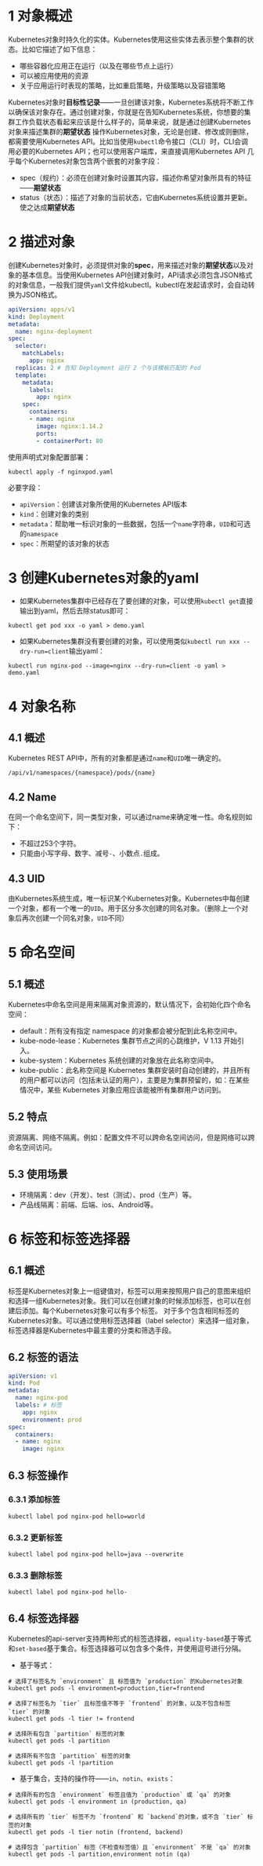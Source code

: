 # 1 对象概述
Kubernetes对象时持久化的实体。Kubernetes使用这些实体去表示整个集群的状态。比如它描述了如下信息：

- 哪些容器化应用正在运行（以及在哪些节点上运行）
- 可以被应用使用的资源
- 关于应用运行时表现的策略，比如重启策略，升级策略以及容错策略

Kubernetes对象时**目标性记录**——一旦创建该对象，Kubernetes系统将不断工作以确保该对象存在。通过创建对象，你就是在告知Kubernetes系统，你想要的集群工作负载状态看起来应该是什么样子的，简单来说，就是通过创建Kubernetes对象来描述集群的**期望状态**
操作Kubernetes对象，无论是创建、修改或则删除，都需要使用Kubernetes API。比如当使用`kubectl`命令接口（CLI）时，CLI会调用必要的Kubernetes API；也可以使用客户端库，来直接调用Kubernetes API
几乎每个Kubernetes对象包含两个嵌套的对象字段：

- spec（规约）：必须在创建对象时设置其内容，描述你希望对象所具有的特征——**期望状态**
- status（状态）：描述了对象的当前状态，它由Kubernetes系统设置并更新。使之达成**期望状态**
# 2 描述对象
创建Kubernetes对象时，必须提供对象的**spec**，用来描述对象的**期望状态**以及对象的基本信息。当使用Kubernetes API创建对象时，API请求必须包含JSON格式的对象信息，一般我们提供`yaml`文件给kubectl。kubectl在发起请求时，会自动转换为JSON格式。
```yaml
apiVersion: apps/v1
kind: Deployment
metadata:
  name: nginx-deployment
spec:
  selector:
    matchLabels:
      app: nginx
  replicas: 2 # 告知 Deployment 运行 2 个与该模板匹配的 Pod
  template:
    metadata:
      labels:
        app: nginx
    spec:
      containers:
      - name: nginx
        image: nginx:1.14.2
        ports:
        - containerPort: 80
```
使用声明式对象配置部署：
```shell
kubectl apply -f nginxpod.yaml
```
必要字段：

- `apiVersion`：创建该对象所使用的Kubernetes API版本
- `kind`：创建对象的类别
- `metadata`：帮助唯一标识对象的一些数据，包括一个`name`字符串，`UID`和可选的`namespace`
- `spec`：所期望的该对象的状态
# 3 创建Kubernetes对象的yaml

-  如果Kubernetes集群中已经存在了要创建的对象，可以使用`kubectl get`直接输出到yaml，然后去除status即可： 
```shell
kubectl get pod xxx -o yaml > demo.yaml
```

-  如果Kubernetes集群没有要创建的对象，可以使用类似`kubectl run xxx --dry-run=client`输出yaml： 
```shell
kubectl run nginx-pod --image=nginx --dry-run=client -o yaml > demo.yaml
```
# 4 对象名称
## 4.1 概述
Kubernetes REST API中，所有的对象都是通过`name`和`UID`唯一确定的。
```
/api/v1/namespaces/{namespace}/pods/{name}
```
## 4.2 Name
在同一个命名空间下，同一类型对象，可以通过name来确定唯一性。命名规则如下：

- 不超过253个字符。
- 只能由小写字母、数字、减号`-`、小数点`.`组成。
## 4.3 UID
由Kubernetes系统生成，唯一标识某个Kubernetes对象。Kubernetes中每创建一个对象，都有一个唯一的`UID`。用于区分多次创建的同名对象。（删除上一个对象后再次创建一个同名对象，`UID`不同）
# 5 命名空间
## 5.1 概述
Kubernetes中命名空间是用来隔离对象资源的，默认情况下，会初始化四个命名空间：

-  default：所有没有指定 namespace 的对象都会被分配到此名称空间中。 
-  kube-node-lease：Kubernetes 集群节点之间的心跳维护，V 1.13 开始引入。 
-  kube-system：Kubernetes 系统创建的对象放在此名称空间中。 
-  kube-public：此名称空间是 Kubernetes 集群安装时自动创建的，并且所有的用户都可以访问（包括未认证的用户），主要是为集群预留的，如：在某些情况中，某些 Kubernetes 对象应用应该能被所有集群用户访问到。 
## 5.2 特点
资源隔离、网络不隔离。例如：配置文件不可以跨命名空间访问，但是网络可以跨命名空间访问。
## 5.3 使用场景

- 环境隔离：dev（开发）、test（测试）、prod（生产）等。
- 产品线隔离：前端、后端、ios、Android等。
# 6 标签和标签选择器
## 6.1 概述
标签是Kubernetes对象上一组键值对，标签可以用来按照用户自己的意图来组织和选择一组Kubernetes对象。我们可以在创建对象的时候添加标签，也可以在创建后添加。每个Kubernetes对象可以有多个标签。
对于多个包含相同标签的Kubernetes对象。可以通过使用标签选择器（label selector）来选择一组对象，标签选择器是Kubernetes中最主要的分类和筛选手段。
## 6.2 标签的语法
```yaml
apiVersion: v1
kind: Pod
metadata:
  name: nginx-pod
  labels: # 标签
    app: nginx
    environment: prod 
spec:
  containers:
  - name: nginx
    image: nginx
```
## 6.3 标签操作
### 6.3.1 添加标签
```shell
kubectl label pod nginx-pod hello=world
```
### 6.3.2 更新标签
```shell
kubectl label pod nginx-pod hello=java --overwrite
```
### 6.3.3 删除标签
```shell
kubectl label pod nginx-pod hello-
```
## 6.4 标签选择器
Kubernetes的api-server支持两种形式的标签选择器，`equality-based`基于等式和`set-based`基于集合。标签选择器可以包含多个条件，并使用逗号进行分隔。

-  基于等式： 
```shell
# 选择了标签名为 `environment` 且 标签值为 `production` 的Kubernetes对象
kubectl get pods -l environment=production,tier=frontend

# 选择了标签名为 `tier` 且标签值不等于 `frontend` 的对象，以及不包含标签 `tier` 的对象
kubectl get pods -l tier != frontend

# 选择所有包含 `partition` 标签的对象
kubectl get pods -l partition

# 选择所有不包含 `partition` 标签的对象
kubectl get pods -l !partition
```

-  基于集合，支持的操作符——`in`、`notin`、`exists`： 
```shell
# 选择所有的包含 `environment` 标签且值为 `production` 或 `qa` 的对象
kubectl get pods -l environment in (production, qa)

# 选择所有的 `tier` 标签不为 `frontend` 和 `backend`的对象，或不含 `tier` 标签的对象
kubectl get pods -l tier notin (frontend, backend)

# 选择包含 `partition` 标签（不检查标签值）且 `environment` 不是 `qa` 的对象
kubectl get pods -l partition,environment notin (qa)
```
